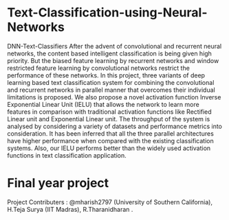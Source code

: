 # Text-Classification-using-Neural-Networks
DNN-Text-Classifiers After the advent of convolutional and recurrent neural networks, the content based intelligent classification is being given high priority. But the biased feature learning by recurrent networks and window restricted feature learning by convolutional networks restrict the performance of these networks.   In this project, three variants of deep learning based text classification system for combining the convolutional and recurrent networks in parallel manner that overcomes their individual limitations is proposed. We also propose a novel activation function Inverse Exponential Linear Unit (IELU) that allows the network to learn more features in comparison with traditional activation functions like Rectified Linear unit and Exponential Linear unit.   The throughput of the system is analysed by considering a variety of datasets and performance metrics into consideration. It has been inferred that all the three parallel architectures have higher performance when compared with the existing classification systems. Also, our IELU performs better than the widely used activation functions in text classification application.  

# Final year project 
Project Contributers : @mharish2797 (University of Southern California), H.Teja Surya (IIT Madras), R.Tharanidharan . 
